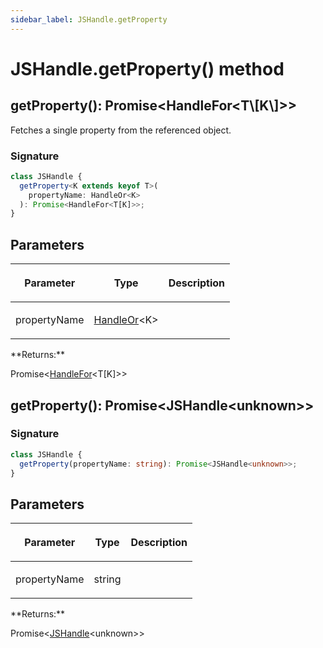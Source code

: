 ```yaml
---
sidebar_label: JSHandle.getProperty
---
```


# JSHandle.getProperty() method

<h2 id="overload-0">getProperty(): Promise&lt;HandleFor&lt;T\[K\]&gt;&gt;</h2>

Fetches a single property from the referenced object.

### Signature

```typescript
class JSHandle {
  getProperty<K extends keyof T>(
    propertyName: HandleOr<K>
  ): Promise<HandleFor<T[K]>>;
}
```

## Parameters

<table><thead><tr><th>

Parameter

</th><th>

Type

</th><th>

Description

</th></tr></thead>
<tbody><tr><td>

propertyName

</td><td>

[HandleOr](./puppeteer.handleor.md)&lt;K&gt;

</td><td>

</td></tr>
</tbody></table>
**Returns:**

Promise&lt;[HandleFor](./puppeteer.handlefor.md)&lt;T\[K\]&gt;&gt;

<h2 id="overload">getProperty(): Promise&lt;JSHandle&lt;unknown&gt;&gt;</h2>

### Signature

```typescript
class JSHandle {
  getProperty(propertyName: string): Promise<JSHandle<unknown>>;
}
```

## Parameters

<table><thead><tr><th>

Parameter

</th><th>

Type

</th><th>

Description

</th></tr></thead>
<tbody><tr><td>

propertyName

</td><td>

string

</td><td>

</td></tr>
</tbody></table>
**Returns:**

Promise&lt;[JSHandle](./puppeteer.jshandle.md)&lt;unknown&gt;&gt;
